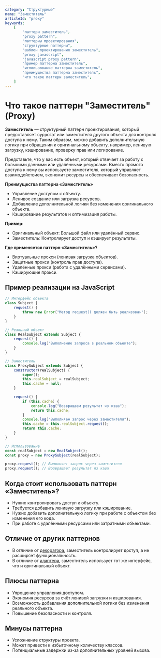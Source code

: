 ```yaml
---
category: "Структурные"
name: "Заместитель"
articleId: "proxy"
keywords:
    [
        "паттерн заместитель",
        "proxy pattern",
        "паттерны проектирования",
        "структурные паттерны",
        "шаблон проектирования заместитель",
        "proxy javascript",
        "javascript proxy pattern",
        "пример паттерна заместитель",
        "использование паттерна заместитель",
        "преимущества паттерна заместитель",
        "что такое паттерн заместитель",
    ]
---
```


# Что такое паттерн **"Заместитель" (Proxy)**

**Заместитель** — структурный паттерн проектирования, который предоставляет суррогат или заместителя другого объекта для контроля доступа к нему. Таким образом, можно добавить дополнительную логику при обращении к оригинальному объекту, например, ленивую загрузку, кэширование, проверку прав или логирование.

Представьте, что у вас есть объект, который отвечает за работу с большими данными или удалёнными ресурсами. Вместо прямого доступа к нему вы используете заместителя, который управляет взаимодействием, экономит ресурсы и обеспечивает безопасность.

**Преимущества паттерна «Заместитель»**

- Управление доступом к объекту.
- Ленивое создание или загрузка ресурсов.
- Добавление дополнительной логики без изменения оригинального объекта.
- Кэширование результатов и оптимизация работы.

**Пример:**

- Оригинальный объект: Большой файл или удалённый сервис.
- Заместитель: Контролирует доступ и кэширует результаты.

**Где применяется паттерн «Заместитель»?**

- Виртуальные прокси (ленивая загрузка объектов).
- Защитные прокси (контроль прав доступа).
- Удалённые прокси (работа с удалёнными сервисами).
- Кэширующие прокси.

## Пример реализации на JavaScript

```javascript
// Интерфейс объекта
class Subject {
    request() {
        throw new Error("Метод request() должен быть реализован");
    }
}

// Реальный объект
class RealSubject extends Subject {
    request() {
        console.log("Выполнение запроса в реальном объекте");
    }
}

// Заместитель
class ProxySubject extends Subject {
    constructor(realSubject) {
        super();
        this.realSubject = realSubject;
        this.cache = null;
    }

    request() {
        if (this.cache) {
            console.log("Возвращаем результат из кэша");
            return this.cache;
        }
        console.log("Выполняем запрос через заместителя");
        this.cache = this.realSubject.request();
        return this.cache;
    }
}

// Использование
const realSubject = new RealSubject();
const proxy = new ProxySubject(realSubject);

proxy.request(); // Выполняет запрос через заместителя
proxy.request(); // Возвращает результат из кэша
```

## Когда стоит использовать паттерн «Заместитель»?

- Нужно контролировать доступ к объекту.
- Требуется добавить ленивую загрузку или кэширование.
- Нужно добавить дополнительную логику при работе с объектом без изменения его кода.
- При работе с удалёнными ресурсами или затратными объектами.

## Отличие от других паттернов

- В отличие от [декоратора]({{decorator}}), заместитель контролирует доступ, а не расширяет функциональность.
- В отличие от [адаптера]({{adapter}}), заместитель использует тот же интерфейс, что и оригинальный объект.

## Плюсы паттерна

- Упрощение управления доступом.
- Экономия ресурсов за счёт ленивой загрузки и кэширования.
- Возможность добавления дополнительной логики без изменения реального объекта.
- Повышение безопасности и контроля.

## Минусы паттерна

- Усложнение структуры проекта.
- Может привести к избыточному количеству классов.
- Потенциальные задержки из-за дополнительных уровней вызова.
